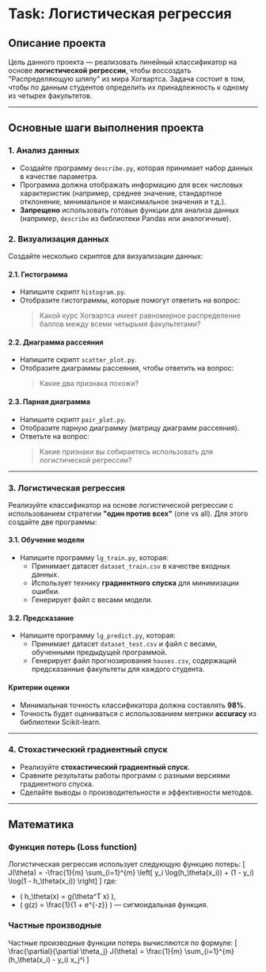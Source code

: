 # Task: Логистическая регрессия

## Описание проекта

Цель данного проекта — реализовать линейный классификатор на основе **логистической регрессии**, чтобы воссоздать "Распределяющую шляпу" из мира Хогвартса. Задача состоит в том, чтобы по данным студентов определить их принадлежность к одному из четырех факультетов.

---

## Основные шаги выполнения проекта

### 1. Анализ данных
- Создайте программу `describe.py`, которая принимает набор данных в качестве параметра.
- Программа должна отображать информацию для всех числовых характеристик (например, среднее значение, стандартное отклонение, минимальное и максимальное значения и т.д.).
- **Запрещено** использовать готовые функции для анализа данных (например, `describe` из библиотеки Pandas или аналогичные).

### 2. Визуализация данных
Создайте несколько скриптов для визуализации данных:

#### 2.1. Гистограмма
- Напишите скрипт `histogram.py`.
- Отобразите гистограммы, которые помогут ответить на вопрос:
  > Какой курс Хогвартса имеет равномерное распределение баллов между всеми четырьмя факультетами?

#### 2.2. Диаграмма рассеяния
- Напишите скрипт `scatter_plot.py`.
- Отобразите диаграммы рассеяния, чтобы ответить на вопрос:
  > Какие два признака похожи?

#### 2.3. Парная диаграмма
- Напишите скрипт `pair_plot.py`.
- Отобразите парную диаграмму (матрицу диаграмм рассеяния).
- Ответьте на вопрос:
  > Какие признаки вы собираетесь использовать для логистической регрессии?

---

### 3. Логистическая регрессия
Реализуйте классификатор на основе логистической регрессии с использованием стратегии **"один против всех"** (one vs all). Для этого создайте две программы:

#### 3.1. Обучение модели
- Напишите программу `lg_train.py`, которая:
  - Принимает датасет `dataset_train.csv` в качестве входных данных.
  - Использует технику **градиентного спуска** для минимизации ошибки.
  - Генерирует файл с весами модели.

#### 3.2. Предсказание
- Напишите программу `lg_predict.py`, которая:
  - Принимает датасет `dataset_test.csv` и файл с весами, обученными предыдущей программой.
  - Генерирует файл прогнозирования `houses.csv`, содержащий предсказанные факультеты для каждого студента.

#### Критерии оценки
- Минимальная точность классификатора должна составлять **98%**.
- Точность будет оцениваться с использованием метрики **accuracy** из библиотеки Scikit-learn.

---

### 4. Стохастический градиентный спуск
- Реализуйте **стохастический градиентный спуск**.
- Сравните результаты работы программ с разными версиями градиентного спуска.
- Сделайте выводы о производительности и эффективности методов.

---

## Математика

### Функция потерь (Loss function)
Логистическая регрессия использует следующую функцию потерь:
\[
J(\theta) = -\frac{1}{m} \sum_{i=1}^{m} \left[ y_i \log(h_\theta(x_i)) + (1 - y_i) \log(1 - h_\theta(x_i)) \right]
\]
где:
- \( h_\theta(x) = g(\theta^T x) \),
- \( g(z) = \frac{1}{1 + e^{-z}} \) — сигмоидальная функция.

### Частные производные
Частные производные функции потерь вычисляются по формуле:
\[
\frac{\partial}{\partial \theta_j} J(\theta) = \frac{1}{m} \sum_{i=1}^{m} (h_\theta(x_i) - y_i) x_j^i
\]
